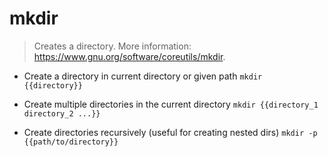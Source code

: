 # mkdir
> Creates a directory.
> More information: <https://www.gnu.org/software/coreutils/mkdir>.

- Create a directory in current directory or given path
`mkdir {{directory}}`

- Create multiple directories in the current directory
`mkdir {{directory_1 directory_2 ...}}`

- Create directories recursively (useful for creating nested dirs)
`mkdir -p {{path/to/directory}}`
